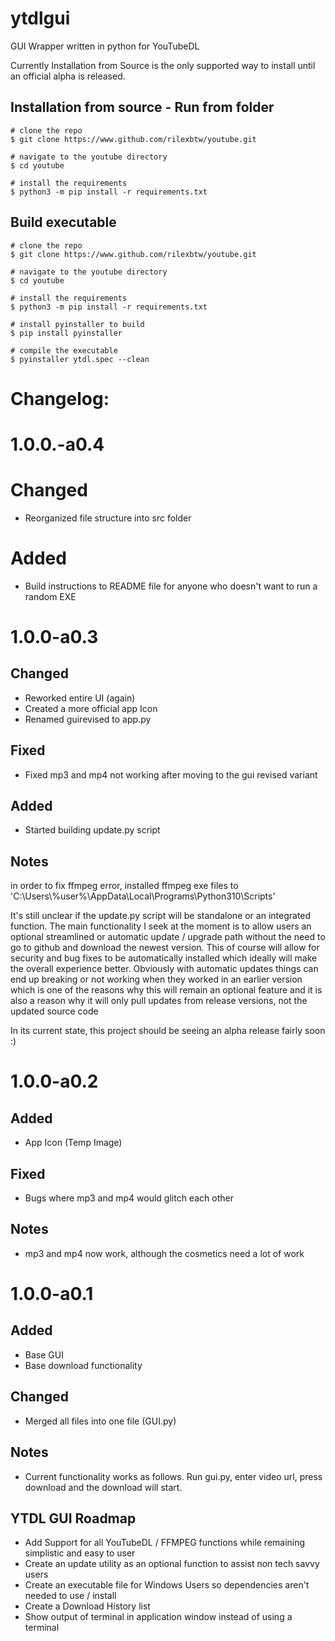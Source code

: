 # ytdlgui

GUI Wrapper written in python for YouTubeDL

Currently Installation from Source is the only supported way to install until an official alpha is released.

## Installation from source - Run from folder
```console
# clone the repo
$ git clone https://www.github.com/rilexbtw/youtube.git

# navigate to the youtube directory
$ cd youtube

# install the requirements
$ python3 -m pip install -r requirements.txt
```
## Build executable

```console
# clone the repo
$ git clone https://www.github.com/rilexbtw/youtube.git

# navigate to the youtube directory
$ cd youtube

# install the requirements
$ python3 -m pip install -r requirements.txt

# install pyinstaller to build
$ pip install pyinstaller

# compile the executable
$ pyinstaller ytdl.spec --clean
```


# Changelog:

# 1.0.0.-a0.4
# Changed
- Reorganized file structure into src folder

# Added
- Build instructions to README file for anyone who doesn't want to run a random EXE

# 1.0.0-a0.3
## Changed
- Reworked entire UI (again)
- Created a more official app Icon
- Renamed guirevised to app.py

## Fixed
- Fixed mp3 and mp4 not working after moving to the gui revised variant

## Added
- Started building update.py script

## Notes
in order to fix ffmpeg error, installed ffmpeg exe files to 'C:\\Users\\%user%\\AppData\\Local\\Programs\\Python310\\Scripts'

It's still unclear if the update.py script will be standalone or an integrated function. The main functionality I seek at the moment is to allow users an optional streamlined or automatic update / upgrade path without the need to go to github and download the newest version. This of course will allow for security and bug fixes to be automatically installed which ideally will make the overall experience better. Obviously with automatic updates things can end up breaking or not working when they worked in an earlier version which is one of the reasons why this will remain an optional feature and it is also a reason why it will only pull updates from release versions, not the updated source code

In its current state, this project should be seeing an alpha release fairly soon :)




# 1.0.0-a0.2
## Added
- App Icon (Temp Image)

## Fixed
- Bugs where mp3 and mp4 would glitch each other

## Notes
- mp3 and mp4 now work, although the cosmetics need a lot of work



# 1.0.0-a0.1
## Added
- Base GUI
- Base download functionality

## Changed
- Merged all files into one file (GUI.py)


## Notes
- Current functionality works as follows. Run gui.py, enter video url, press download and the download will start.

## YTDL GUI Roadmap

 - Add Support for all YouTubeDL / FFMPEG functions while remaining simplistic and easy to user
 - Create an update utility as an optional function to assist non tech savvy users
 - Create an executable file for Windows Users so dependencies aren't needed to use / install
 - Create a Download History list
 - Show output of terminal in application window instead of using a terminal
